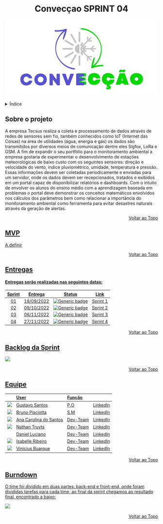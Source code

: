 <br id="topo">
<h1 align = "center"> Convecçao SPRINT 04</h1>
<p align = "center">
<img src = "https://github.com/Conveccao/conveccao-documentacao/blob/master/logotipo-convec%C3%A7%C3%A3o.png" >


<!-- ÍNDICE -->
<details>
  <summary>Índice</summary>
  <ol>
    <li>
      <a href="#Sobre">Sobre o Projeto</a>
    </li>
    <li>
      <a href="#Mvp">Mvp</a>
    </li>
    <li>
      <a href="#Entregas">Entregas</a>
    </li>
    <li>
      <a href="#backlog">Backlog da Sprint</a>
    </li>
    <li>
      <a href="#Equipe">Equipe</a>
    </li>
    <li>
      <a href="#Burndown">Burndown</a>
    </li>
  </ol>
</details>


<span id="Sobre">

## Sobre o projeto 
 

A empresa Tecsus realiza a coleta e processamento de dados através de redes de sensores sem fio, também conhecidos como IoT (Internet das Coisas) na área de utilidades (água, energia e gás) os dados são transmitidos por diversos meios de comunicação dentre eles Sigfox, LoRa e GSM. A fim de expandir o seu portfólio para o monitoramento ambiental a empresa gostaria de experimentar o desenvolvimento de estações meteorológicas de baixo custo com os seguintes sensores: direção e velocidade do vento, índice pluviométrico, umidade, temperatura e pressão. Essas informações devem ser coletadas periodicamente e enviadas para um servidor, onde os dados devem ser recepcionados, tratados e exibidos em um portal capaz de disponibilizar relatórios e dashboards. Com o intuito de envolver os alunos do ensino médio com a aprendizagem baseada em problemas o portal deve demonstrar os conceitos matemáticos envolvidos nos cálculos dos parâmetros bem como relacionar a importância do monitoramento ambiental como ferramenta para evitar desastres naturais através da geração de alertas.

<p align="right"><a href="#topo">Voltar ao Topo</p> 

<span id="Mvp">

## MVP 

A definir

<p align="right"><a href="#topo">Voltar ao Topo</p>


<span id="Entregas">

## Entregas
  
#### Entregas serão realizadas nas seguintes datas:

**Sprint**  | **Entrega** | **Status**         | **Link**
:---------: | :------:    | :-------:          | :-------:
01          | 18/09/2022  | ![Generic badge](https://img.shields.io/badge/-Conclu%C3%ADdo-green)  | <a href="https://github.com/Conveccao/conveccao-documentacao/blob/master/entreg%C3%A1veis/sprint1.md">Sprint 1</a> |
02          | 09/10/2022  | ![Generic badge](https://img.shields.io/badge/-Conclu%C3%ADdo-green)  | <a href="https://github.com/Conveccao/conveccao-documentacao/blob/master/entreg%C3%A1veis/sprint2.md">Sprint 2</a>
03          | 06/11/2022  | [![Generic badge](https://img.shields.io/badge/-N%C3%A3o%20Conclu%C3%ADdo-red)](https://shields.io/)  | <a href="https://github.com/Conveccao/conveccao-documentacao/blob/master/entreg%C3%A1veis/sprint3.md">Sprint 3</a>
04          | 27/11/2022  | [![Generic badge](https://img.shields.io/badge/-N%C3%A3o%20Conclu%C3%ADdo-red)](https://shields.io/)  | <a href="https://github.com/Conveccao/conveccao-documentacao/blob/master/entreg%C3%A1veis/sprint4.md">Sprint 4</a>
 
 <p align="right"><a href="#topo">Voltar ao Topo</p>


<span id="backlog">

## Backlog da Sprint

<img src = "#">

<p align="right"><a href="#topo">Voltar ao Topo</p>

<span id="Equipe">

## Equipe
|                                                            | User                                                | Função |  |
| :--------------------------------------------------------- | :-----------------------------------------------    | :------- | :-------|
| ![](https://avatars.githubusercontent.com/u/55259166?s=30) | [Gustavo Santos](https://github.com/gustavols)      | P.O | [LinkedIn](https://www.linkedin.com/in/gustavo-santos2002/) |
| ![](https://avatars.githubusercontent.com/u/52466841?s=30) | [Bruno Pisciotta](https://github.com/bruno-pisciotta281)| S.M | [LinkedIn](https://www.linkedin.com/in/bruno-pisciotta-577216198/) 
| ![](https://avatars.githubusercontent.com/u/78958795?s=30) | [Ana Carolina do Santos](https://github.com/annakks)|   Dev-Team    | [LinkedIn](https://www.linkedin.com/in/ana-santos-856436145/) |
| ![](https://avatars.githubusercontent.com/u/78803504?s=30) | [Nathan Truyts](https://github.com/Nathtruyts)      |   Dev-Team    | [LinkedIn](https://www.linkedin.com/in/nathan-truyts-43737020a/) |
| ![]()                                                     |  [Daniel Luciano](https://github.com/daniellsfilho)  | Dev-Team | [LinkedIn](https://www.linkedin.com/in/daniel-filho-3b6583209/) |
| ![](https://avatars.githubusercontent.com/u/79321198?s=30) | [Isabelle Ribeiro](https://github.com/drisabelles)  | Dev-Team | [LinkedIn](https://www.linkedin.com/in/drisabelles/) |
| ![](https://avatars.githubusercontent.com/u/69692614?s=30) | [Vinicius Buarque](https://github.com/vbuarque)     | Dev-Team | [LinkedIn](https://www.linkedin.com/in/vinicius-buarque-de-gusm%C3%A3o-catonho-9b11911a7/) |


<p align="right"><a href="#topo">Voltar ao Topo</p>

<span id="Burndown">

## Burndown 

O time foi dividido em duas partes: back-end e front-end, onde foram divididas tarefas para cada time, ao final da sprint chegamos ao resultado final, encontrado a baixo:

<img src = "#" >

<p align="right"><a href="#topo">Voltar ao Topo</p>

